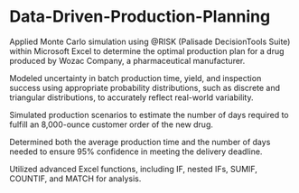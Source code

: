 # Data-Driven-Production-Planning

Applied Monte Carlo simulation using @RISK (Palisade DecisionTools Suite) within Microsoft Excel to determine the optimal production plan for a drug produced by Wozac Company, a pharmaceutical manufacturer.

Modeled uncertainty in batch production time, yield, and inspection success using appropriate probability distributions, such as discrete and triangular distributions, to accurately reflect real-world variability.

Simulated production scenarios to estimate the number of days required to fulfill an 8,000-ounce customer order of the new drug.

Determined both the average production time and the number of days needed to ensure 95% confidence in meeting the delivery deadline.

Utilized advanced Excel functions, including IF, nested IFs, SUMIF, COUNTIF, and MATCH for analysis.
